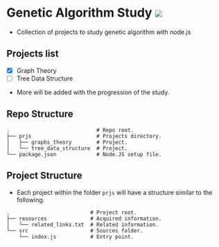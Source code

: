 # Genetic Algorithm Study ![](https://img.shields.io/badge/Status-W.I.P-yellow.svg)

- Collection of projects to study genetic algorithm with node.js

## Projects list

- [x] Graph Theory
- [ ] Tree Data Structure

- More will be added with the progression of the study.

## Repo Structure
```
.                            # Repo root.
├── prjs                     # Projects directory.
│   ├── graphs_theory        # Project.
│   └── tree_data_structure  # Project.
└── package.json             # Node.JS setup file.
```

## Project Structure
- Each project within the folder ``prjs`` will have a structure similar to the following.
```
.                          # Project root.
├── resources              # Acquired information.
│   └── related_links.txt  # Related information.
└── src                    # Sources folder.
    └── index.js           # Entry point.
```
